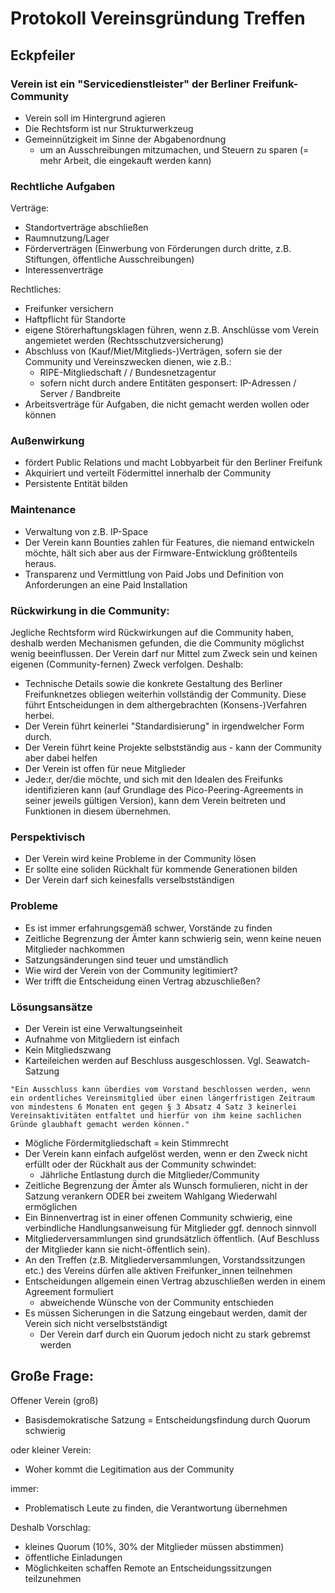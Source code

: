 # Protokoll Vereinsgründung Treffen

## Eckpfeiler

### Verein ist ein __"Servicedienstleister"__ der Berliner Freifunk-Community
- Verein soll im Hintergrund agieren
- Die Rechtsform ist nur Strukturwerkzeug
- Gemeinnützigkeit im Sinne der Abgabenordnung
    * um an Ausschreibungen mitzumachen, und Steuern zu sparen (= mehr Arbeit, die eingekauft werden kann)

### Rechtliche Aufgaben

Verträge:
- Standortverträge abschließen
- Raumnutzung/Lager
- Förderverträgen (Einwerbung von Förderungen durch dritte, z.B. Stiftungen, öffentliche Ausschreibungen)
- Interessenverträge

Rechtliches:
- Freifunker versichern
- Haftpflicht für Standorte
- eigene Störerhaftungsklagen führen,  wenn z.B. Anschlüsse vom Verein angemietet werden (Rechtsschutzversicherung)
- Abschluss von (Kauf/Miet/Mitglieds-)Verträgen, sofern sie der Community und Vereinszwecken dienen, wie z.B.:
    * RIPE-Mitgliedschaft /  / Bundesnetzagentur
    * sofern nicht durch andere Entitäten gesponsert: IP-Adressen / Server / Bandbreite
- Arbeitsverträge für Aufgaben, die nicht gemacht werden wollen oder können

### Außenwirkung
- fördert Public Relations und macht Lobbyarbeit für den Berliner Freifunk
- Akquiriert und verteilt Födermittel innerhalb der Community
- Persistente Entität bilden

### Maintenance
- Verwaltung von z.B. IP-Space
- Der Verein kann Bounties zahlen für Features, die niemand entwickeln möchte, hält sich aber aus der Firmware-Entwicklung größtenteils heraus.
- Transparenz und Vermittlung von Paid Jobs und Definition von Anforderungen an eine Paid Installation


### Rückwirkung in die Community:

Jegliche Rechtsform wird Rückwirkungen auf die Community haben, deshalb werden Mechanismen gefunden, die die Community möglichst wenig beeinflussen.
Der Verein darf nur Mittel zum Zweck sein und keinen eigenen (Community-fernen) Zweck verfolgen.
Deshalb:
- Technische Details sowie die konkrete Gestaltung des Berliner Freifunknetzes obliegen weiterhin vollständig der Community. Diese führt Entscheidungen in dem althergebrachten (Konsens-)Verfahren herbei.
- Der Verein führt keinerlei "Standardisierung" in irgendwelcher Form durch.
- Der Verein führt keine Projekte selbstständig aus - kann der Community aber dabei helfen
- Der Verein ist offen für neue Mitglieder
- Jede:r, der/die möchte, und sich mit den Idealen des Freifunks identifizieren kann (auf Grundlage des Pico-Peering-Agreements in seiner jeweils gültigen Version), kann dem Verein beitreten und Funktionen in diesem übernehmen.

### Perspektivisch
- Der Verein wird keine Probleme in der Community lösen
- Er sollte eine soliden Rückhalt für kommende Generationen bilden
- Der Verein darf sich keinesfalls verselbstständigen

### Probleme
- Es ist immer erfahrungsgemäß schwer, Vorstände zu finden
- Zeitliche Begrenzung der Ämter kann schwierig sein, wenn keine neuen Mitglieder nachkommen
- Satzungsänderungen sind teuer und umständlich
- Wie wird der Verein von der Community legitimiert?
- Wer trifft die Entscheidung einen Vertrag abzuschließen?


### Lösungsansätze
- Der Verein ist eine Verwaltungseinheit
- Aufnahme von Mitgliedern ist einfach
- Kein Mitgliedszwang
- Karteileichen werden auf Beschluss ausgeschlossen. Vgl. Seawatch-Satzung
```
"Ein Ausschluss kann überdies vom Vorstand beschlossen werden, wenn ein ordentliches Vereinsmitglied über einen längerfristigen Zeitraum von mindestens 6 Monaten ent gegen § 3 Absatz 4 Satz 3 keinerlei Vereinsaktivitäten entfaltet und hierfür von ihm keine sachlichen Gründe glaubhaft gemacht werden können."
```
- Mögliche Fördermitgliedschaft = kein Stimmrecht
- Der Verein kann einfach aufgelöst werden, wenn er den Zweck nicht erfüllt oder der Rückhalt aus der Community schwindet:
    - Jährliche Entlastung durch die Mitglieder/Community
- Zeitliche Begrenzung der Ämter als Wunsch formulieren, nicht in der Satzung verankern ODER bei zweitem Wahlgang Wiederwahl ermöglichen
- Ein Binnenvertrag ist in einer offenen Community schwierig, eine verbindliche Handlungsanweisung für Mitglieder ggf. dennoch sinnvoll
- Mitgliederversammlungen sind grundsätzlich öffentlich. (Auf Beschluss der Mitglieder kann sie nicht-öffentlich sein).
- An den Treffen (z.B. Mitgliederversammlungen, Vorstandssitzungen etc.) des Vereins dürfen alle aktiven Freifunker_innen teilnehmen
- Entscheidungen allgemein einen Vertrag abzuschließen werden in einem Agreement formuliert
    * abweichende Wünsche von der Community entschieden
- Es müssen Sicherungen in die Satzung eingebaut werden, damit der Verein sich nicht verselbstständigt
    * Der Verein darf durch ein Quorum jedoch nicht zu stark gebremst werden

## Große Frage:

Offener Verein (groß)
- Basisdemokratische Satzung = Entscheidungsfindung durch Quorum schwierig

oder kleiner Verein:
- Woher kommt die Legitimation aus der Community

immer:
- Problematisch Leute zu finden, die Verantwortung übernehmen

Deshalb Vorschlag:
- kleines Quorum (10%, 30% der Mitglieder müssen abstimmen)
- öffentliche Einladungen
- Möglichkeiten schaffen Remote an Entscheidungssitzungen teilzunehmen
